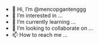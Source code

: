 - 👋 Hi, I’m @mencopgantenggg
- 👀 I’m interested in ...
- 🌱 I’m currently learning ...
- 💞️ I’m looking to collaborate on ...
- 📫 How to reach me ...

<!---
mencopgantenggg/mencopgantenggg is a ✨ special ✨ repository because its `README.md` (this file) appears on your GitHub profile.
You can click the Preview link to take a look at your changes.
--->
